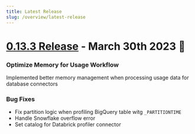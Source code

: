 ```yaml
---
title: Latest Release
slug: /overview/latest-release
---
```


# [0.13.3 Release](https://github.com/open-metadata/OpenMetadata/releases/tag/0.13.3-release) - March 30th 2023 🎉

### Optimize Memory for Usage Workflow
Implemented better memory management when processing usage data for database connectors

### Bug Fixes
- Fix partition logic when profiling BigQuery table witg `_PARTITIONTIME`
- Handle Snowflake overflow error
- Set catalog for Databrick profiler connector
